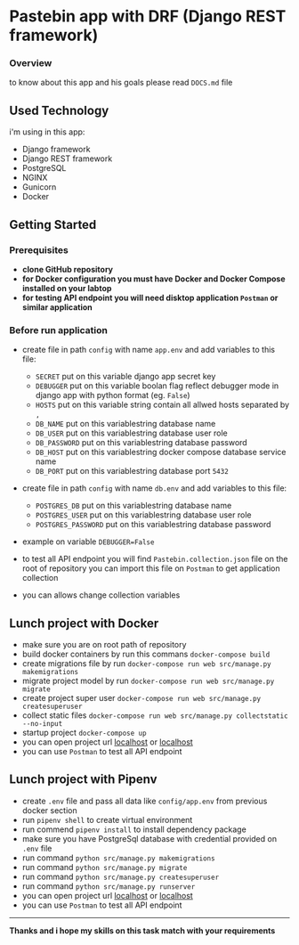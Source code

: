# Pastebin app with DRF (Django REST framework)

### Overview
to know about this app and his goals please read `DOCS.md` file

## Used Technology

i'm using in this app:

- Django framework
- Django REST framework
- PostgreSQL
- NGINX
- Gunicorn
- Docker

## Getting Started

### Prerequisites

- **clone GitHub repository**
- **for Docker configuration you must have Docker and Docker Compose installed on your labtop**
- **for testing API endpoint you will need disktop application `Postman` or similar application**

### Before run application

- create file in path `config` with name `app.env` and add variables to this file:

  - `SECRET` put on this variable django app secret key
  - `DEBUGGER` put on this variable boolan flag reflect debugger mode in django app with python format (eg. `False`)
  - `HOSTS` put on this variable string contain all allwed hosts separated by `,`
  - `DB_NAME` put on this variablestring database name
  - `DB_USER` put on this variablestring database user role
  - `DB_PASSWORD` put on this variablestring database password
  - `DB_HOST` put on this variablestring docker compose database service name
  - `DB_PORT` put on this variablestring database port `5432`

- create file in path `config` with name `db.env` and add variables to this file:

  - `POSTGRES_DB` put on this variablestring database name
  - `POSTGRES_USER` put on this variablestring database user role
  - `POSTGRES_PASSWORD` put on this variablestring database password

- example on variable `DEBUGGER=False`

- to test all API endpoint you will find `Pastebin.collection.json` file on the root of repository you can import this file on `Postman` to get application collection

- you can allows change collection variables

## Lunch project with Docker

- make sure you are on root path of repository
- build docker containers by run this commans `docker-compose build`
- create migrations file by run `docker-compose run web src/manage.py makemigrations`
- migrate project model by run `docker-compose run web src/manage.py migrate`
- create project super user `docker-compose run web src/manage.py createsuperuser`
- collect static files `docker-compose run web src/manage.py collectstatic --no-input`
- startup project `docker-compose up`
- you can open project url [localhost](http://localhost/) or [localhost](http://127.0.0.1/)
- you can use `Postman` to test all API endpoint


## Lunch project with Pipenv
- create `.env` file and pass all data like `config/app.env` from previous docker section
- run `pipenv shell` to create virtual environment
- run commend `pipenv install` to install dependency package
- make sure you have PostgreSql database with credential provided on `.env` file
- run command `python src/manage.py makemigrations`
- run command `python src/manage.py migrate`
- run command `python src/manage.py createsuperuser`
- run command `python src/manage.py runserver`
- you can open project url [localhost](http://localhost:8000/) or [localhost](http://127.0.0.1:8000/)
- you can use `Postman` to test all API endpoint

---
**Thanks and i hope my skills on this task match with your requirements**